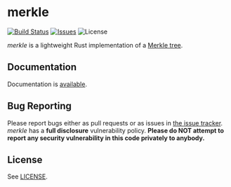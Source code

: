 # merkle

[![Build Status](https://travis-ci.org/sitano/merkle.svg?branch=master&style=flat)](https://travis-ci.org/sitano/merkle)
[![Issues](http://img.shields.io/github/issues/sitano/merkle.svg?style=flat)](https://github.com/sitano/merkle/issues)
![License](https://img.shields.io/badge/license-bsd3-brightgreen.svg?style=flat)

*merkle* is a lightweight Rust implementation of a [Merkle tree](https://en.wikipedia.org/wiki/Merkle_tree).

## Documentation

Documentation is [available](https://sitano.github.io/merkle-light/merkle/index.html).

## Bug Reporting

Please report bugs either as pull requests or as issues in [the issue
tracker](https://github.com/sitano/merkle-light). *merkle* has a
**full disclosure** vulnerability policy. **Please do NOT attempt to report
any security vulnerability in this code privately to anybody.**

## License

See [LICENSE](LICENSE).
